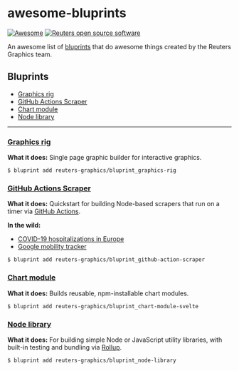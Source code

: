 # awesome-bluprints
[![Awesome](https://cdn.rawgit.com/sindresorhus/awesome/d7305f38d29fed78fa85652e3a63e154dd8e8829/media/badge.svg)](https://github.com/sindresorhus/awesome) [![Reuters open source software](https://badgen.net/badge/Reuters/open%20source/?color=ff8000)](https://github.com/reuters-graphics/)

An awesome list of [bluprints](https://github.com/reuters-graphics/bluprint) that do awesome things created by the Reuters Graphics team.

## Bluprints

- [Graphics rig](#Graphics-rig)
- [GitHub Actions Scraper](#GitHub-Actions-Scraper)
- [Chart module](#Chart-module)
- [Node library](#Node-library)

---

### [Graphics rig](https://github.com/reuters-graphics/bluprint_graphics-rig)

**What it does:** Single page graphic builder for interactive graphics.

```
$ bluprint add reuters-graphics/bluprint_graphics-rig
``` 

### [GitHub Actions Scraper](https://github.com/reuters-graphics/bluprint_github-action-scraper)

**What it does:** Quickstart for building Node-based scrapers that run on a timer via [GitHub Actions](https://github.com/features/actions).

**In the wild:**
 - [COVID-19 hospitalizations in Europe](https://github.com/reuters-graphics/action_covid-europe-hospitalisations)
 - [Google mobility tracker](https://github.com/reuters-graphics/action_google-mobility-tracker)

```
$ bluprint add reuters-graphics/bluprint_github-action-scraper
```

### [Chart module](https://github.com/reuters-graphics/bluprint_chart-module-svelte)

**What it does:** Builds reusable, npm-installable chart modules.

```
$ bluprint add reuters-graphics/bluprint_chart-module-svelte
```

### [Node library](https://github.com/reuters-graphics/bluprint_node-library)

**What it does:** For building simple Node or JavaScript utility libraries, with built-in testing and bundling via [Rollup](https://rollupjs.org/guide/en/).

```
$ bluprint add reuters-graphics/bluprint_node-library
```


